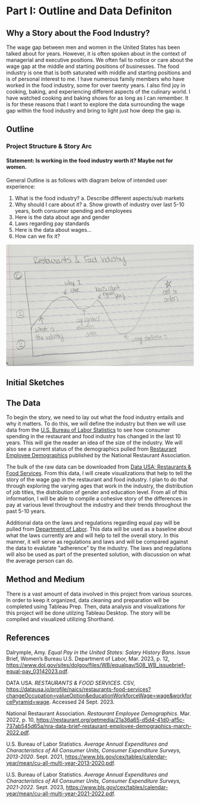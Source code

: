 # Part I: Outline and Data Definiton
## Why a Story about the Food Industry?
The wage gap between men and women in the United States has been talked about for years. However, it is often spoken about in the context of managerial and executive positions. We often fail to notice or care about the wage gap at the middle and starting positions of businesses. The food industry is one that is both saturated with middle and starting positions and is of personal interest to me. I have numerous family members who have worked in the food industry, some for over twenty years. I also find joy in cooking, baking, and experiencing different aspects of the culinary world. I have watched cooking and baking shows for as long as I can remember. It is for these reasons that I want to explore the data surrounding the wage gap within the food industry and bring to light just how deep the gap is. 

## Outline
### Project Structure & Story Arc
#### Statement: Is working in the food industry worth it? Maybe not for women.
General Outline is as follows with diagram below of intended user experience:
1. What is the food industry?
  a. Describe different aspects/sub markets
2. Why should I care about it?
  a. Show growth of industry over last 5-10 years, both consumer spending and employees
3. Here is the data about age and gender
4. Laws regarding pay standards
5. Here is the data about wages...
6. How can we fix it?

![Story Arc](/storyArc.jpg)


## Initial Sketches

## The Data
To begin the story, we need to lay out what the food industry entails and why it matters. To do this, we will define the industry but then we will use data from the [U.S. Bureau of Labor Statistics](https://www.bls.gov/cex/tables/calendar-year/mean/cu-all-multi-year-2013-2020.pdf) to see how consumer spending in the restaurant and food industry has changed in the last 10 years. This will gie the reader an idea of the size of the industry. We will also see a current status of the demographics pulled from [Restaurant Employee Demographics](https://restaurant.org/getmedia/21a36a65-d5d4-41d0-af5c-737ab545d65a/nra-data-brief-restaurant-employee-demographics-march-2022.pdf) published by the National Restaurant Association.

The bulk of the raw data can be downloaded from [Data USA: Restaurants & Food Services](https://datausa.io/profile/naics/restaurants-food-services?changeOccupation=valueOption&educationWorkforceWage=wage&workforcePyramid=wage). From this data, I will create visualizations that help to tell the story of the wage gap in the restaurant and food industry. I plan to do that through exploring the varying ages that work in the industry, the distribution of job titles, the distribution of gender and education level. From all of this information, I will be able to compile a cohesive story of the differences in pay at various level throughout the industry and their trends throughout the past 5-10 years. 

Additional data on the laws and regulations regarding equal pay will be pulled from [Department of Labor](https://www.dol.gov/agencies/wb/equal-pay-protections). This data will be used as a baseline about what the laws currently are and will help to tell the overall story. In this manner, it will serve as regulations and laws and will be compared against the data to evalutate "adherence" by the industry. The laws and regulations will also be used as part of the presented solution, with discussion on what the average person can do.

## Method and Medium
There is a vast amount of data involved in this project from various sources. In order to keep it organized, data cleaning and preparation will be completed using Tableau Prep. Then, data analysis and visualizations for this project will be done utilzing Tableau Desktop. The story will be compiled and visualized utilizing Shorthand.

## References


  Dalrymple, Amy. *Equal Pay in the United States: Salary History Bans*. Issue Brief, Women’s Bureau U.S. Department of Labor, Mar. 2023, p. 12, https://www.dol.gov/sites/dolgov/files/WB/equalpay/508_WB_issuebrief-equal-pay_03142023.pdf.
  
  DATA USA. *RESTAURANTS & FOOD SERVICES*. CSV, https://datausa.io/profile/naics/restaurants-food-services?changeOccupation=valueOption&educationWorkforceWage=wage&workforcePyramid=wage. Accessed 24 Sept. 2023.
  
  National Restaurant Association. *Restaurant Employee Demographics*. Mar. 2022, p. 10, https://restaurant.org/getmedia/21a36a65-d5d4-41d0-af5c-737ab545d65a/nra-data-brief-restaurant-employee-demographics-march-2022.pdf.
  
  U.S. Bureau of Labor Statistics. *Average Annual Expenditures and Characteristics of All Consumer Units, Consumer Expenditure Surveys, 2013-2020*. Sept. 2021, https://www.bls.gov/cex/tables/calendar-year/mean/cu-all-multi-year-2013-2020.pdf.
  
  U.S. Bureau of Labor Statistics. *Average Annual Expenditures and Characteristics of All Consumer Units, Consumer Expenditure Surveys, 2021-2022*. Sept. 2023, https://www.bls.gov/cex/tables/calendar-year/mean/cu-all-multi-year-2021-2022.pdf.




